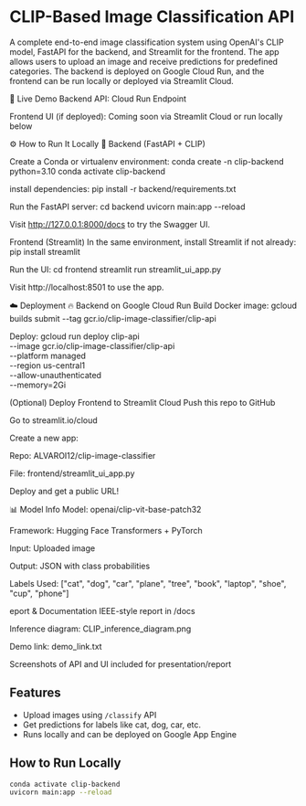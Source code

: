 # CLIP-Based Image Classification API

A complete end-to-end image classification system using OpenAI's CLIP model, FastAPI for the backend, and Streamlit for the frontend. The app allows users to upload an image and receive predictions for predefined categories. The backend is deployed on Google Cloud Run, and the frontend can be run locally or deployed via Streamlit Cloud.

🚀 Live Demo
Backend API: Cloud Run Endpoint

Frontend UI (if deployed): Coming soon via Streamlit Cloud or run locally below

⚙️ How to Run It Locally
🔧 Backend (FastAPI + CLIP)

Create a Conda or virtualenv environment:
conda create -n clip-backend python=3.10
conda activate clip-backend

install dependencies:
pip install -r backend/requirements.txt

Run the FastAPI server:
cd backend
uvicorn main:app --reload

Visit http://127.0.0.1:8000/docs to try the Swagger UI.

Frontend (Streamlit)
In the same environment, install Streamlit if not already:
pip install streamlit

Run the UI:
cd frontend
streamlit run streamlit_ui_app.py

Visit http://localhost:8501 to use the app.

☁️ Deployment
🔥 Backend on Google Cloud Run
Build Docker image:
gcloud builds submit --tag gcr.io/clip-image-classifier/clip-api

Deploy:
gcloud run deploy clip-api \
  --image gcr.io/clip-image-classifier/clip-api \
  --platform managed \
  --region us-central1 \
  --allow-unauthenticated \
  --memory=2Gi

(Optional) Deploy Frontend to Streamlit Cloud
Push this repo to GitHub

Go to streamlit.io/cloud

Create a new app:

Repo: ALVAROI12/clip-image-classifier

File: frontend/streamlit_ui_app.py

Deploy and get a public URL!

📊 Model Info
Model: openai/clip-vit-base-patch32

Framework: Hugging Face Transformers + PyTorch

Input: Uploaded image

Output: JSON with class probabilities

Labels Used: ["cat", "dog", "car", "plane", "tree", "book", "laptop", "shoe", "cup", "phone"]

eport & Documentation
IEEE-style report in /docs

Inference diagram: CLIP_inference_diagram.png

Demo link: demo_link.txt

Screenshots of API and UI included for presentation/report

## Features
- Upload images using `/classify` API
- Get predictions for labels like cat, dog, car, etc.
- Runs locally and can be deployed on Google App Engine

## How to Run Locally

```bash
conda activate clip-backend
uvicorn main:app --reload
